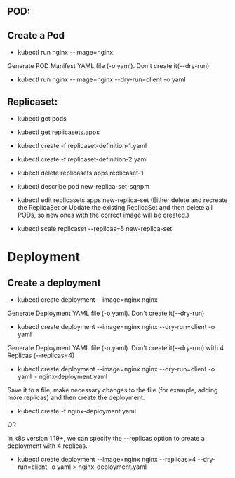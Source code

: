 ## POD:

## Create a Pod

- kubectl run nginx --image=nginx

Generate POD Manifest YAML file (-o yaml). Don't create it(--dry-run)

- kubectl run nginx --image=nginx --dry-run=client -o yaml



## Replicaset: 

- kubectl get pods

- kubectl get replicasets.apps

- kubectl create -f replicaset-definition-1.yaml 

- kubectl create -f replicaset-definition-2.yaml 

- kubectl delete replicasets.apps replicaset-1

- kubectl describe pod new-replica-set-sqnpm

- kubectl edit replicasets.apps new-replica-set (Either delete and recreate the ReplicaSet or Update the existing ReplicaSet and then delete all PODs, so new ones with the correct image will be created.)

- kubectl scale replicaset --replicas=5 new-replica-set


# Deployment
## Create a deployment

- kubectl create deployment --image=nginx nginx

Generate Deployment YAML file (-o yaml). Don't create it(--dry-run)

- kubectl create deployment --image=nginx nginx --dry-run=client -o yaml

Generate Deployment YAML file (-o yaml). Don't create it(--dry-run) with 4 Replicas (--replicas=4)

- kubectl create deployment --image=nginx nginx --dry-run=client -o yaml > nginx-deployment.yaml

Save it to a file, make necessary changes to the file (for example, adding more replicas) and then create the deployment.

- kubectl create -f nginx-deployment.yaml

OR

In k8s version 1.19+, we can specify the --replicas option to create a deployment with 4 replicas.

- kubectl create deployment --image=nginx nginx --replicas=4 --dry-run=client -o yaml > nginx-deployment.yaml

